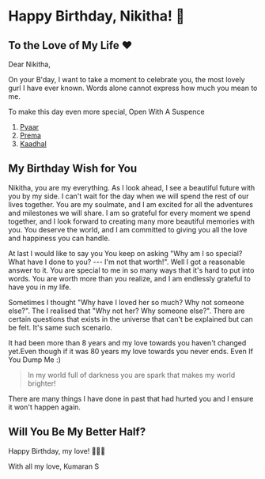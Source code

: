 # Happy Birthday, Nikitha! 🎉

## To the Love of My Life ❤️

Dear Nikitha,

On your B'day, I want to take a moment to celebrate you, the most lovely gurl I have ever known. Words alone cannot express how much you mean to me. 

To make this day even more special, Open With A Suspence

1. [Pyaar](https://nix3.vercel.app/)
2. [Prema](https://tylerdurdenxd.github.io/nix1/)
3. [Kaadhal](https://tylerdurdenxd.github.io/nix2/)

## My Birthday Wish for You

Nikitha, you are my everything. As I look ahead, I see a beautiful future with you by my side. I can't wait for the day when we will spend the rest of our lives together. You are my soulmate, and I am excited for all the adventures and milestones we will share. I am so grateful for every moment we spend together, and I look forward to creating many more beautiful memories with you. You deserve the world, and I am committed to giving you all the love and happiness you can handle.

At last I would like to say you
You keep on asking "Why am I so special? What have I done to you? --- I'm not that worth!". Well I got a reasonable answer to it.
You are special to me in so many ways that it's hard to put into words. You are worth more than you realize, and I am endlessly grateful to have you in my life.

Sometimes I thought "Why have I loved her so much? Why not someone else?". The I realised that "Why not her? Why someone else?". There are certain questions that exists in the universe that can't be explained but can be felt. It's same such scenario.

It had been more than 8 years and my love towards you haven't changed yet.Even though if it was 80 years my love towards you never ends. Even If You Dump Me :)

> In my world full of darkness you are spark that makes my world brighter!

There are many things I have done in past that had hurted you and I ensure it won't happen again.

## Will You Be My Better Half?

Happy Birthday, my love! 🎂🎁🎈

With all my love,
Kumaran S
